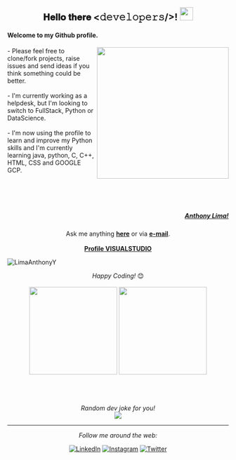 <div align="center">
 <h2>𝐇𝐞𝐥𝐥𝐨 𝐭𝐡𝐞𝐫𝐞 <𝚍𝚎𝚟𝚎𝚕𝚘𝚙𝚎𝚛𝚜/>! <img src="https://media.tenor.com/SNL9_xhZl9oAAAAi/waving-hand-joypixels.gif" width="30"> </h2> 
</div>



#### Welcome to my Github profile.  
<img align="right" src="https://media.licdn.com/dms/image/D4E03AQGhu_MKboUauw/profile-displayphoto-shrink_800_800/0/1708962654965?e=1721260800&v=beta&t=WdOiUEtW_aTa6Adr8NlW8orTW0ep9QxsYPbFlQSgWNI" widht="300" height="300">- Please feel free to clone/fork projects, raise issues and send ideas if you think something could be better.<br><br>- I'm currently working as a helpdesk, but I'm looking to switch to FullStack, Python or DataScience.<br><br>- I'm now using the profile to learn and improve my Python skills and I'm currently learning java, python, C, C++, HTML, CSS and GOOGLE GCP.<br><br><br><br><br>
##### <p align="right"><a href="https://www.linkedin.com/in/limaanthonyy/"><b>Anthony Lima!</b></a></p>
<div align="center">
Ask me anything <a href="https://github.com/LimaAnthonyY/LimaAnthonyY/issues/new"><b>here</b></a>
or via <a href="mailto:ahy.lm09x2@gmail.com"><b>e-mail</b></a>. <br> <br> <a href="https://vscode.dev/profile/github/17ffc3bbec5be45d72d250f0bf6eb074"><b>Profile VISUALSTUDIO</b></a>

<p align="left"> <img src="https://komarev.com/ghpvc/?username=LimaAnthonyY&color=brightgreen" alt="LimaAnthonyY" /> </p><i>Happy Coding!</i> 😊 <br><br>
</div>


<div align="center">
 <div flex-direction: row;> 
  <img src="https://github-readme-stats.vercel.app/api?username=LimaAnthonyY&show_icons=true&theme=tokyonight&count_private=true" widht="200" height="200">
  
  <img src="https://github-readme-stats.vercel.app/api/top-langs/?username=LimaAnthonyY&theme=tokyonight&layout=compact&hide_langs_below=1" widht="200" height="200">
 </div>
<br>

<br><br>
<i>Random dev joke for you!</i><br>
<img align="center" src="https://readme-jokes.vercel.app/api?theme=tokyonight" >

-----------------------------------------------------------------------------------------------------------------------------------------------------

<i>Follow me around the web:</i><br>

<a href="https://www.linkedin.com/in/anthony-lima-campelo/" target="_blank"><img src="https://img.shields.io/badge/LinkedIn-%230077B5.svg?&style=flat-square&logo=linkedin&logoColor=white" alt="LinkedIn"></a>
<a href="https://www.instagram.com/LimaAnthonyY/" target="_blank"><img src="https://img.shields.io/badge/Instagram-%23E4405F.svg?&style=flat-square&logo=instagram&logoColor=white" alt="Instagram"></a>
<a href="https://twitter.com/lm09x2" target="_blank"><img src="https://img.shields.io/badge/Twitter-%231DA1F2.svg?&style=flat-square&logo=twitter&logoColor=white" alt="Twitter"></a>
<!---<a href="https://open.spotify.com/user/" target="_blank"><img src="https://img.shields.io/badge/Spotify-%231ED760.svg?&style=flat-square&logo=spotify&logoColor=white" alt="Spotify"></a>
<a href="https://dev.to/" target="_blank"><img src="https://img.shields.io/badge/DEV-%230A0A0A.svg?&style=flat-square&logo=DEV.to&logoColor=white" alt="DEV.to"></a> --->
</div>


